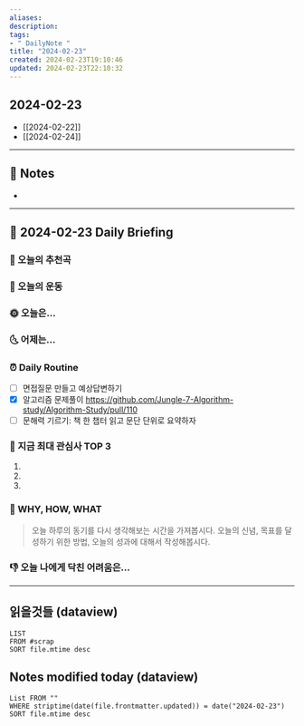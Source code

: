 ```yaml
---
aliases: 
description:
tags:
- " DailyNote "
title: "2024-02-23"
created: 2024-02-23T19:10:46
updated: 2024-02-23T22:10:32
---
```


## 2024-02-23

- [[2024-02-22]] 
- [[2024-02-24]]

---

## 📝 Notes

- 


---

## 📅 2024-02-23 Daily Briefing

### 🎵 오늘의 추천곡

### 🏃 오늘의 운동

### 🌞 오늘은...

### 🌜 어제는...

### ⏰ Daily Routine

- [ ] 면접질문 만들고 예상답변하기
- [x] 알고리즘 문제풀이 <https://github.com/Jungle-7-Algorithm-study/Algorithm-Study/pull/110>
- [ ] 문해력 기르기: 책 한 챕터 읽고 문단 단위로 요약하자

### 🧠 지금 최대 관심사 TOP 3

1. 
2. 
3. 

### 🚀 WHY, HOW, WHAT

> 오늘 하루의 동기를 다시 생각해보는 시간을 가져봅시다. 오늘의 신념, 목표를 달성하기 위한 방법, 오늘의 성과에 대해서 작성해봅시다.

### 👎 오늘 나에게 닥친 어려움은...

---

## 읽을것들 (dataview)

```dataview
LIST
FROM #scrap
SORT file.mtime desc
```

## Notes modified today (dataview)

```dataview
List FROM "" 
WHERE striptime(date(file.frontmatter.updated)) = date("2024-02-23") 
SORT file.mtime desc
```
